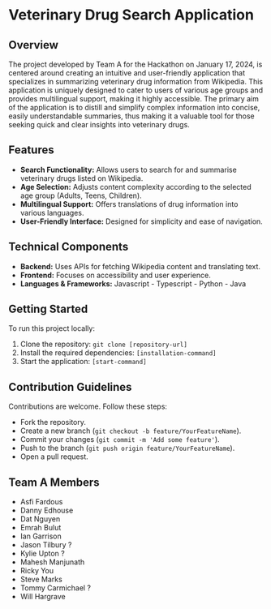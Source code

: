 # Veterinary Drug Search Application

## Overview
The project developed by Team A for the Hackathon on January 17, 2024, is centered around creating an intuitive and user-friendly application that specializes in summarizing veterinary drug information from Wikipedia. This application is uniquely designed to cater to users of various age groups and provides multilingual support, making it highly accessible. The primary aim of the application is to distill and simplify complex information into concise, easily understandable summaries, thus making it a valuable tool for those seeking quick and clear insights into veterinary drugs.

## Features
- **Search Functionality:** Allows users to search for and summarise veterinary drugs listed on Wikipedia.
- **Age Selection:** Adjusts content complexity according to the selected age group (Adults, Teens, Children).
- **Multilingual Support:** Offers translations of drug information into various languages.
- **User-Friendly Interface:** Designed for simplicity and ease of navigation.

## Technical Components
- **Backend:** Uses APIs for fetching Wikipedia content and translating text.
- **Frontend:** Focuses on accessibility and user experience.
- **Languages & Frameworks:** Javascript - Typescript - Python - Java

## Getting Started
To run this project locally:
1. Clone the repository: `git clone [repository-url]`
2. Install the required dependencies: `[installation-command]`
3. Start the application: `[start-command]`

## Contribution Guidelines
Contributions are welcome. Follow these steps:
- Fork the repository.
- Create a new branch (`git checkout -b feature/YourFeatureName`).
- Commit your changes (`git commit -m 'Add some feature'`).
- Push to the branch (`git push origin feature/YourFeatureName`).
- Open a pull request.

## Team A Members
- Asfi Fardous
- Danny Edhouse
- Dat Nguyen
- Emrah Bulut
- Ian Garrison
- Jason Tilbury ?
- Kylie Upton ?
- Mahesh Manjunath
- Ricky You
- Steve Marks
- Tommy Carmichael ?
- Will Hargrave
